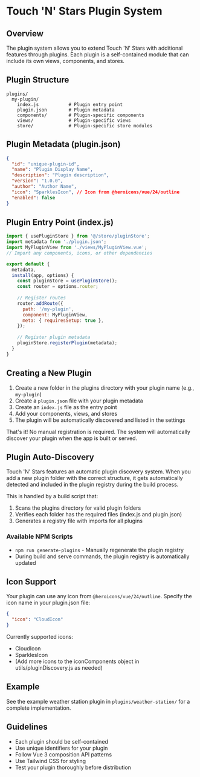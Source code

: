 # Touch 'N' Stars Plugin System

## Overview
The plugin system allows you to extend Touch 'N' Stars with additional features through plugins. Each plugin is a self-contained module that can include its own views, components, and stores.

## Plugin Structure
```
plugins/
  my-plugin/
    index.js           # Plugin entry point
    plugin.json        # Plugin metadata
    components/        # Plugin-specific components
    views/             # Plugin-specific views
    store/             # Plugin-specific store modules
```

## Plugin Metadata (plugin.json)
```json
{
  "id": "unique-plugin-id",
  "name": "Plugin Display Name",
  "description": "Plugin description",
  "version": "1.0.0",
  "author": "Author Name",
  "icon": "SparklesIcon", // Icon from @heroicons/vue/24/outline
  "enabled": false
}
```

## Plugin Entry Point (index.js)
```javascript
import { usePluginStore } from '@/store/pluginStore';
import metadata from './plugin.json';
import MyPluginView from './views/MyPluginView.vue';
// Import any components, icons, or other dependencies

export default {
  metadata,
  install(app, options) {
    const pluginStore = usePluginStore();
    const router = options.router;
    
    // Register routes
    router.addRoute({
      path: '/my-plugin',
      component: MyPluginView,
      meta: { requiresSetup: true },
    });
    
    // Register plugin metadata
    pluginStore.registerPlugin(metadata);
  }
}
```

## Creating a New Plugin

1. Create a new folder in the plugins directory with your plugin name (e.g., `my-plugin`)
2. Create a `plugin.json` file with your plugin metadata
3. Create an `index.js` file as the entry point
4. Add your components, views, and stores
5. The plugin will be automatically discovered and listed in the settings

That's it! No manual registration is required. The system will automatically discover your plugin when the app is built or served.

## Plugin Auto-Discovery

Touch 'N' Stars features an automatic plugin discovery system. When you add a new plugin folder with the correct structure, it gets automatically detected and included in the plugin registry during the build process.

This is handled by a build script that:
1. Scans the plugins directory for valid plugin folders
2. Verifies each folder has the required files (index.js and plugin.json)
3. Generates a registry file with imports for all plugins

### Available NPM Scripts

- `npm run generate-plugins` - Manually regenerate the plugin registry
- During build and serve commands, the plugin registry is automatically updated

## Icon Support

Your plugin can use any icon from `@heroicons/vue/24/outline`. Specify the icon name in your plugin.json file:

```json
{
  "icon": "CloudIcon" 
}
```

Currently supported icons:
- CloudIcon
- SparklesIcon
- (Add more icons to the iconComponents object in utils/pluginDiscovery.js as needed)

## Example
See the example weather station plugin in `plugins/weather-station/` for a complete implementation.

## Guidelines
- Each plugin should be self-contained
- Use unique identifiers for your plugin
- Follow Vue 3 composition API patterns
- Use Tailwind CSS for styling
- Test your plugin thoroughly before distribution